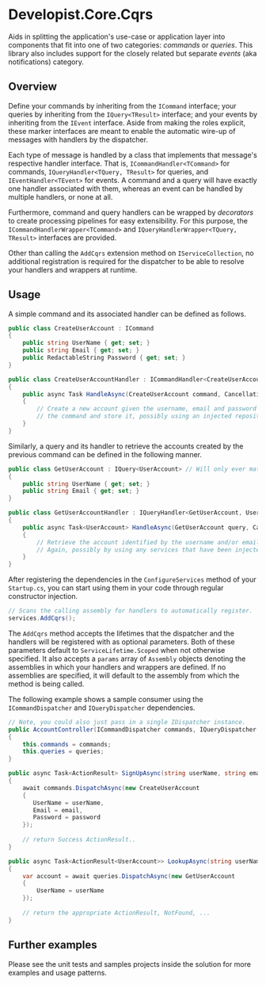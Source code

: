 # Developist.Core.Cqrs
Aids in splitting the application's use-case or application layer into components that fit into one of two categories: _commands_ or _queries_. This library also includes support for the closely related but separate _events_ (aka notifications) category.

## Overview
Define your commands by inheriting from the `ICommand` interface; your queries by inheriting from the `IQuery<TResult>` interface; and your events by inheriting from the `IEvent` interface. Aside from making the roles explicit, these marker interfaces are meant to enable the automatic wire-up of messages with handlers by the dispatcher.

Each type of message is handled by a class that implements that message's respective handler interface. That is, `ICommandHandler<TCommand>` for commands, `IQueryHandler<TQuery, TResult>` for queries, and `IEventHandler<TEvent>` for events. A command and a query will have exactly one handler associated with them, whereas an event can be handled by multiple handlers, or none at all.

Furthermore, command and query handlers can be wrapped by _decorators_ to create processing pipelines for easy extensibility. For this purpose, the `ICommandHandlerWrapper<TCommand>` and `IQueryHandlerWrapper<TQuery, TResult>` interfaces are provided.

Other than calling the `AddCqrs` extension method on `IServiceCollection`, no additional registration is required for the dispatcher to be able to resolve your handlers and wrappers at runtime.

## Usage
A simple command and its associated handler can be defined as follows.

```csharp
public class CreateUserAccount : ICommand
{
    public string UserName { get; set; }
    public string Email { get; set; }
    public RedactableString Password { get; set; }
}

public class CreateUserAccountHandler : ICommandHandler<CreateUserAccount>
{
    public async Task HandleAsync(CreateUserAccount command, CancellationToken cancellationToken)
    {
        // Create a new account given the username, email and password supplied in 
        // the command and store it, possibly using an injected repository.
    }
}
```

Similarly, a query and its handler to retrieve the accounts created by the previous command can be defined in the following manner.

```csharp
public class GetUserAccount : IQuery<UserAccount> // Will only ever match a single user account, or none.
{
    public string UserName { get; set; }
    public string Email { get; set; }
}

public class GetUserAccountHandler : IQueryHandler<GetUserAccount, UserAccount>
{
    public async Task<UserAccount> HandleAsync(GetUserAccount query, CancellationToken cancellationToken)
    {
        // Retrieve the account identified by the username and/or email supplied in the query.
        // Again, possibly by using any services that have been injected through the constructor.
    }
}
```

After registering the dependencies in the `ConfigureServices` method of your `Startup.cs`, you can start using them in your code through regular constructor injection.

```csharp
// Scans the calling assembly for handlers to automatically register.
services.AddCqrs();
```
The `AddCqrs` method accepts the lifetimes that the dispatcher and the handlers will be registered with as optional parameters. Both of these parameters default to `ServiceLifetime.Scoped` when not otherwise specified. It also accepts a `params` array of `Assembly` objects denoting the assemblies in which your handlers and wrappers are defined. If no assemblies are specified, it will default to the assembly from which the method is being called.

The following example shows a sample consumer using the `ICommandDispatcher` and `IQueryDispatcher` dependencies.

```csharp
// Note, you could also just pass in a single IDispatcher instance.
public AccountController(ICommandDispatcher commands, IQueryDispatcher queries)
{
    this.commands = commands;
    this.queries = queries;
}

public async Task<ActionResult> SignUpAsync(string userName, string email, string password)
{
    await commands.DispatchAsync(new CreateUserAccount
    { 
       UserName = userName,
       Email = email,
       Password = password 
    });
    
    // return Success ActionResult..
}

public async Task<ActionResult<UserAccount>> LookupAsync(string userName)
{
    var account = await queries.DispatchAsync(new GetUserAccount 
    {
        UserName = userName
    });
    
    // return the appropriate ActionResult, NotFound, ...
}
```
## Further examples
Please see the unit tests and samples projects inside the solution for more examples and usage patterns.

